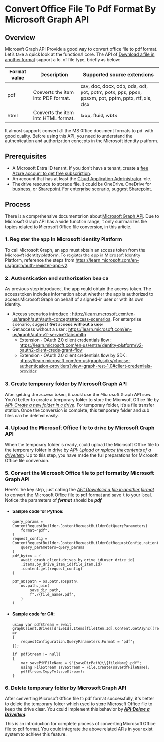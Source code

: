 # Convert Office File To Pdf Format By Microsoft Graph API

## Overview
Microsoft Graph API Provide a good way to convert office file to pdf format. Let’s take a quick look at the functional core. The API of [Download a file in another format](https://learn.microsoft.com/en-us/graph/api/driveitem-get-content-format?view=graph-rest-1.0&tabs=http) support a lot of file type, briefly as below:

| Format value | Description | Supported source extensions |
| ------------ | ----------- | --------------------------- |
| pdf | Converts the item into PDF format. | csv, doc, docx, odp, ods, odt, pot, potm, potx, pps, ppsx, ppsxm, ppt, pptm, pptx, rtf, xls, xlsx |
| html | Converts the item into HTML format. | loop, fluid, wbtx |

It almost supports convert all the MS Office document formats to pdf with good quality. Before using this API, you need to understand the authentication and authorization concepts in the Microsoft identity platform. 

## Prerequisites
- A Microsoft Entra ID tenant. If you don't have a tenant, create a [free Azure account to get free subscription](https://azure.microsoft.com/free/?WT.mc_id=A261C142F).
- An account that has at least the [Cloud Application Administrator](https://learn.microsoft.com/en-us/entra/identity/role-based-access-control/permissions-reference?toc=%2Fgraph%2Ftoc.json#cloud-application-administrator) role.
- The <a name="drive">drive</a> resource to storage file, it could be [OneDrive](https://www.microsoft.com/en-us/microsoft-365/onedrive/online-cloud-storage/), [OneDrive for business](https://www.microsoft.com/en-us/microsoft-365/onedrive/onedrive-for-business), or [Sharepoint](https://www.microsoft.com/en-us/microsoft-365/sharepoint/collaboration). For enterprise scenario, suggest [Sharepoint](https://www.microsoft.com/en-us/microsoft-365/sharepoint/collaboration).

## Process
There is a comprehensive documentation about [Microsoft Graph API](https://learn.microsoft.com/en-us/graph/overview). Due to Microsoft Graph API has a wide function range, it only summarizes the topics related to Microsoft Office file conversion, in this article.

### 1. Register the app in Microsoft Identity Platform
To call Microsoft Graph, an app must obtain an access token from the Microsoft identity platform. To register the app in Microsoft Identity Platform, reference the steps from https://learn.microsoft.com/en-us/graph/auth-register-app-v2.

### 2. Authentication and authorization basics
As previous step introduced, the app could obtain the access token. The access token includes information about whether the app is authorized to access Microsoft Graph on behalf of a signed-in user or with its own identity. 
- Access scenarios introduce : https://learn.microsoft.com/en-us/graph/auth/auth-concepts#access-scenarios. For enterprise scenario, suggest **Get access without a user**
- Get access without a user : https://learn.microsoft.com/en-us/graph/auth-v2-service?tabs=http
    + Extension - OAuth 2.0 client credentials flow : https://learn.microsoft.com/en-us/entra/identity-platform/v2-oauth2-client-creds-grant-flow
    + Extension - OAuth 2.0 client credentials flow by SDK : https://learn.microsoft.com/en-us/graph/sdks/choose-authentication-providers?view=graph-rest-1.0#client-credentials-provider

### 3. Create temporary folder by Microsoft Graph API
After getting the access token, it could use the Microsoft Graph API now. 
You'd better to create a temporary folder to store the Microsoft Office file by *[API: Create a new folder in a drive](https://learn.microsoft.com/en-us/graph/api/driveitem-post-children?view=graph-rest-1.0&tabs=http)*. For temporary folder, it's a file transfer station. Once the conversion is complete, this temporary folder and sub files can be deleted easily.


### 4. Upload the Microsoft Office file to drive by Microsoft Graph API
When the temporary folder is ready, could upload the Microsoft Office file to the temporary folder in <a href="#drive">drive</a> by *[API: Upload or replace the contents of a driveItem](https://learn.microsoft.com/en-us/graph/api/driveitem-put-content?view=graph-rest-1.0&tabs=http)*. Up to this step, you have made the full preparations for Microsoft Office file conversion.

### 5. Convert the Microsoft Office file to pdf format by Microsoft Graph API
Here's the key step, just calling the *[API: Download a file in another format](https://learn.microsoft.com/en-us/graph/api/driveitem-get-content-format?view=graph-rest-1.0&tabs=http)* to convert the Microsoft Office file to pdf format and save it to your local. <br>
Notice: the parameters of ***format*** should be ***pdf***

- #### Sample code for Python:
    ~~~
    query_params = ContentRequestBuilder.ContentRequestBuilderGetQueryParameters(
        format="pdf",
    )
    request_config = ContentRequestBuilder.ContentRequestBuilderGetRequestConfiguration(
        query_parameters=query_params
    )
    pdf_bytes = (
        await graph_client.drives.by_drive_id(user_drive_id)
        .items.by_drive_item_id(file_item.id)
        .content.get(request_config)
    )

    pdf_abspath = os.path.abspath(
        os.path.join(
            save_dir_path,
            f"./{file_name}.pdf",
        )
    )
    ~~~

- #### Sample code for C#:
    ~~~
    using var pdfStream = await graphClient.Drives[driveId].Items[fileItem.Id].Content.GetAsync((requestConfiguration) =>
    {
        requestConfiguration.QueryParameters.Format = "pdf";
    });

    if (pdfStream != null)
    {
        var savePdfFileName = $"{saveDirPath}\\{fileName}.pdf";
        using FileStream saveStream = File.Create(savePdfFileName);
        pdfStream.CopyTo(saveStream);
    }
    ~~~

### 6. Delete temporary folder by Microsoft Graph API
After converting Microsoft Office file to pdf format successfully, it's better to delete the temporary folder which used to store Microsoft Office file to keep the drive clear. You could implement this behavior by ***[API:Delete a DriveItem](https://learn.microsoft.com/en-us/graph/api/driveitem-delete?view=graph-rest-1.0&tabs=http)***.

This is an introduction for complete process of converting Microsoft Office file to pdf format. You could integrate the above related APIs in your exist system to achieve this feature.